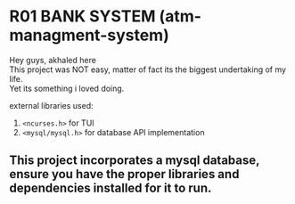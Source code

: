 # R01 BANK SYSTEM (atm-managment-system)

Hey guys, akhaled here<br>
This project was NOT easy, matter of fact its the biggest undertaking of my life.<br>
Yet its something i loved doing.

external libraries used:

1. `<ncurses.h>` for TUI
2. `<mysql/mysql.h>` for database API implementation

<h2>This project incorporates a mysql database, ensure you have the proper libraries and dependencies installed for it to run.</h2>
